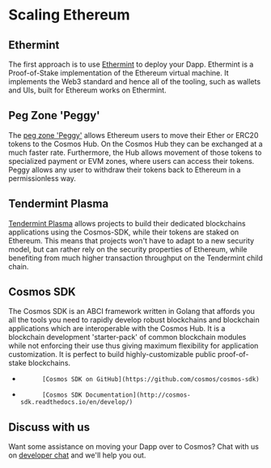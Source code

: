 # Scaling Ethereum

## Ethermint

The first approach is to use [Ethermint](https://ethermint.zone) to deploy your Dapp. Ethermint is a Proof-of-Stake implementation of the Ethereum virtual machine. It implements the Web3 standard and hence all of the tooling, such as wallets and UIs, built for Ethereum works on Ethermint.

## Peg Zone 'Peggy'

The [peg zone 'Peggy'](https://ether.peg.zone) allows Ethereum users to move their Ether or ERC20 tokens to the Cosmos Hub. On the Cosmos Hub they can be exchanged at a much faster rate. Furthermore, the Hub allows movement of those tokens to specialized payment or EVM zones, where users can access their tokens. Peggy allows any user to withdraw their tokens back to Ethereum in a permissionless way.

## Tendermint Plasma

[Tendermint Plasma](https://github.com/cosmos/plasma) allows projects to build their dedicated blockchains applications using the Cosmos-SDK, while their tokens are staked on Ethereum. This means that projects won't have to adapt to a new security model, but can rather rely on the security properties of Ethereum, while benefiting from much higher transaction throughput on the Tendermint child chain.

## Cosmos SDK

The Cosmos SDK is an ABCI framework written in Golang that affords you all the tools you need to rapidly develop robust blockchains and blockchain applications which are interoperable with the Cosmos Hub. It is a blockchain development 'starter-pack' of common blockchain modules while not enforcing their use thus giving maximum flexibility for application customization. It is perfect to build highly-customizable public proof-of-stake blockchains.

-       	[Cosmos SDK on GitHub](https://github.com/cosmos/cosmos-sdk)
-       	[Cosmos SDK Documentation](http://cosmos-sdk.readthedocs.io/en/develop/)

## Discuss with us

Want some assistance on moving your Dapp over to Cosmos? Chat with us on [developer chat](https://riot.im/app/#/room/#cosmos:matrix.org) and we'll help you out.
